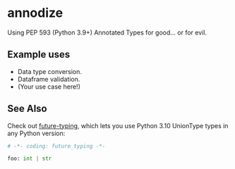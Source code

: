 # annodize

Using PEP 593 (Python 3.9+) Annotated Types for good... or for evil.

## Example uses

- Data type conversion.
- Dataframe validation.
- (Your use case here!)

## See Also

Check out [future-typing](https://github.com/PrettyWood/future-typing), which
lets you use Python 3.10 UnionType types in any Python version:

```python
# -*- coding: future_typing -*-

foo: int | str
```
